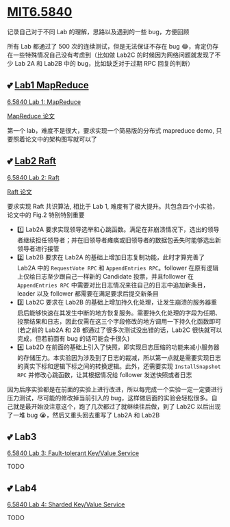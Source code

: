 # [MIT6.5840](https://pdos.csail.mit.edu/6.824/index.html)

记录自己对于不同 Lab 的理解，思路以及遇到的一些 bug，方便回顾

所有 Lab 都通过了 500 次的连续测试，但是无法保证不存在 bug :joy:，肯定仍存在一些特殊情况自己没有考虑到（比如做 Lab2C 的时候因为网络问题就发现了不少 Lab 2A 和 Lab2B 中的 bug，比如缺乏对于过期 RPC 回复的判断）

## :two_hearts: [Lab1 MapReduce](https://github.com/casey-li/MIT6.5840/tree/main/Lab1)

[6.5840 Lab 1: MapReduce](https://pdos.csail.mit.edu/6.824/labs/lab-mr.html)

[MapReduce 论文](extension://bfdogplmndidlpjfhoijckpakkdjkkil/pdf/viewer.html?file=http%3A%2F%2Fstatic.googleusercontent.com%2Fmedia%2Fresearch.google.com%2Fzh-CN%2F%2Farchive%2Fmapreduce-osdi04.pdf)

第一个 lab，难度不是很大，要求实现一个简易版的分布式 mapreduce demo, 只要照着论文中的架构图写就可以了

## :two_hearts: [Lab2 Raft](https://github.com/casey-li/MIT6.5840/tree/main/Lab2)

[6.5840 Lab 2: Raft](https://pdos.csail.mit.edu/6.824/labs/lab-raft.html)

[Raft 论文](extension://bfdogplmndidlpjfhoijckpakkdjkkil/pdf/viewer.html?file=https%3A%2F%2Fpdos.csail.mit.edu%2F6.824%2Fpapers%2Fraft-extended.pdf)

要求实现 Raft 共识算法, 相比于 Lab 1, 难度有了极大提升。共包含四个小实验，论文中的 Fig.2 特别特别重要

- :one: Lab2A 要求实现领导选举和心跳函数。满足在非崩溃情况下，选出的领导者继续担任领导者；并在旧领导者瘫痪或旧领导者的数据包丢失时能够选出新领导者进行接管
- :two: Lab2B 要求在 Lab2A 的基础上增加日志复制功能，此时才算完善了 Lab2A 中的 `RequestVote RPC` 和 `AppendEntries RPC`。follower 在原有逻辑上仅给日志至少跟自己一样新的 Candidate 投票，并且follower 在 `AppendEntries RPC` 中需要对比日志情况来往自己的日志中追加新条目，leader 以及 follower 都需要在满足要求后提交新条目
- :three: Lab2C 要求在 Lab2B 的基础上增加持久化处理，让发生崩溃的服务器重启后能够快速在其发生中断的地方恢复服务。需要持久化处理的字段为任期、投票结果和日志，因此仅需在这三个字段修改的地方调用一下持久化函数即可 (若之前的 Lab2A 和 2B 都通过了很多次测试没出错的话，Lab2C 很快就可以完成，但若前面有 bug 的话可能会卡很久)
- :four: Lab2D 在前面的基础上引入了快照，即实现日志压缩的功能来减小服务器的存储压力。本实验因为涉及到了日志的裁减，所以第一点就是需要实现日志的真实下标和逻辑下标之间的转换逻辑。此外，还需要实现 `InstallSnapshot RPC` 并修改心跳函数，让其根据情况给 follower 发送快照或者日志

因为后序实验都是在前面的实验上进行改进，所以每完成一个实验一定一定要进行压力测试，尽可能的修改掉当前引入的 bug，这样做后面的实验会轻松很多。自己就是最开始没注意这个，跑了几次都过了就继续往后做，到了 Lab2C 以后出现了一堆 bug :sob:，然后又重头回去重写了 Lab2A 和 Lab2B

## :two_hearts: Lab3

[6.5840 Lab 3: Fault-tolerant Key/Value Service](https://pdos.csail.mit.edu/6.824/labs/lab-kvraft.html)

TODO

## :two_hearts: Lab4

[6.5840 Lab 4: Sharded Key/Value Service](https://pdos.csail.mit.edu/6.824/labs/lab-shard.html)

TODO